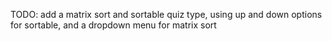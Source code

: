 TODO:
add a matrix sort and sortable quiz type, using up and down options for sortable, and a dropdown menu for matrix sort
